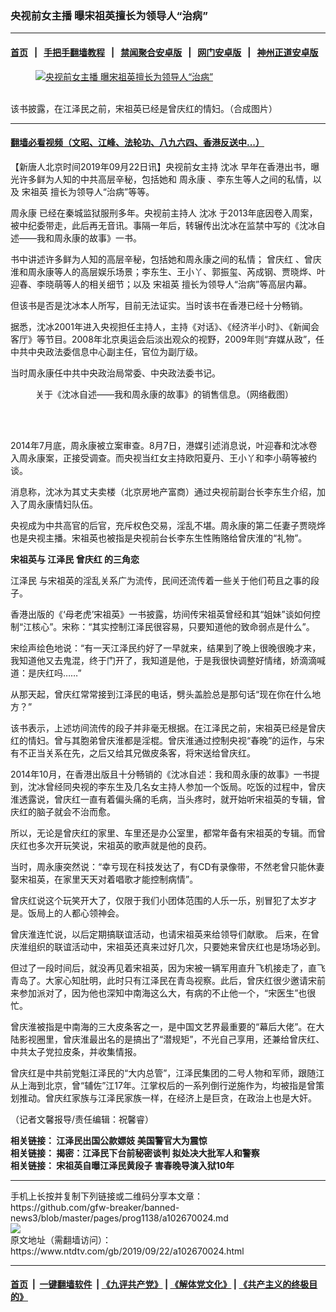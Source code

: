 ### 央视前女主播 曝宋祖英擅长为领导人“治病”
------------------------

#### [首页](https://github.com/gfw-breaker/banned-news3/blob/master/README.md) &nbsp;&nbsp;|&nbsp;&nbsp; [手把手翻墙教程](https://github.com/gfw-breaker/guides/wiki) &nbsp;&nbsp;|&nbsp;&nbsp; [禁闻聚合安卓版](https://github.com/gfw-breaker/bn-android) &nbsp;&nbsp;|&nbsp;&nbsp; [网门安卓版](https://github.com/oGate2/oGate) &nbsp;&nbsp;|&nbsp;&nbsp; [神州正道安卓版](https://github.com/SzzdOgate/update) 



<div><div class="featured_image">
 <a href="https://i.ntdtv.com/assets/uploads/2019/09/p8621551a725083045.jpg" target="_blank">
  <figure>
   <img alt="央视前女主播 曝宋祖英擅长为领导人“治病”" src="https://i.ntdtv.com/assets/uploads/2019/09/p8621551a725083045-800x450.jpg"/>
  </figure><br/>
 </a>
 <span class="caption">
  该书披露，在江泽民之前，宋祖英已经是曾庆红的情妇。（合成图片）
 </span>
</div>
</div><hr/>

#### [翻墙必看视频（文昭、江峰、法轮功、八九六四、香港反送中...）](https://github.com/gfw-breaker/banned-news3/blob/master/pages/links.md)

<div><div class="post_content" itemprop="articleBody">
 <p>
  【新唐人北京时间2019年09月22日讯】央视前女主持
  <ok href="https://www.ntdtv.com/gb/沈冰.htm">
   沈冰
  </ok>
  早年在香港出书，曝光许多鲜为人知的中共高层辛秘，包括她和
  <ok href="https://www.ntdtv.com/gb/周永康.htm">
   周永康
  </ok>
  、李东生等人之间的私情，以及
  <ok href="https://www.ntdtv.com/gb/宋祖英.htm">
   宋祖英
  </ok>
  擅长为领导人“治病”等等。
 </p>
 <p>
  <ok href="https://www.ntdtv.com/gb/周永康.htm">
   周永康
  </ok>
  已经在秦城监狱服刑多年。央视前主持人
  <ok href="https://www.ntdtv.com/gb/沈冰.htm">
   沈冰
  </ok>
  于2013年底因卷入周案，被中纪委带走，此后再无音讯。事隔一年后，转辗传出沈冰在监禁中写的《沈冰自述——我和周永康的故事》一书。
 </p>
 <p>
  书中讲述许多鲜为人知的高层辛秘，包括她和周永康之间的私情；
  <ok href="https://www.ntdtv.com/gb/曾庆红.htm">
   曾庆红
  </ok>
  、曾庆淮和周永康等人的高层娱乐场景；李东生、王小丫、郭振玺、芮成钢、贾晓烨、叶迎春、李晓萌等人的相关细节；以及
  <ok href="https://www.ntdtv.com/gb/宋祖英.htm">
   宋祖英
  </ok>
  擅长为领导人“治病”等高层内幕。
 </p>
 <p>
  但该书是否是沈冰本人所写，目前无法证实。当时该书在香港已经十分畅销。
 </p>
 <p>
  据悉，沈冰2001年进入央视担任主持人，主持《对话》、《经济半小时》、《新闻会客厅》等节目。2008年北京奥运会后淡出观众的视野，2009年则“弃媒从政”，任中共中央政法委信息中心副主任，官位为副厅级。
 </p>
 <p>
  当时周永康任中共中央政治局常委、中央政法委书记。
 </p>
 <figure class="wp-caption alignnone" id="attachment_102670042" style="width: 600px">
  <ok href="https://i.ntdtv.com/assets/uploads/2019/09/1412081024262404-600x451-600x451-1.jpg">
   <img alt="" class="size-medium wp-image-102670042" src="https://i.ntdtv.com/assets/uploads/2019/09/1412081024262404-600x451-600x451-1-600x451.jpg"/>
  </ok>
  <br/><figcaption class="wp-caption-text">
   关于《沈冰自述——我和周永康的故事》的销售信息。（网络截图）
  </figcaption><br/>
 </figure><br/>
 <p>
  2014年7月底，周永康被立案审查。8月7日，港媒引述消息说，叶迎春和沈冰卷入周永康案，正接受调查。而央视当红女主持欧阳夏丹、王小丫和李小萌等被约谈。
 </p>
 <p>
  消息称，沈冰为其丈夫卖楼（北京房地产富商）通过央视前副台长李东生介绍，加入了周永康情妇队伍。
 </p>
 <p>
  央视成为中共高官的后官，充斥权色交易，淫乱不堪。周永康的第二任妻子贾晓烨也是央视主播。宋祖英也被指是央视前台长李东生性贿赂给曾庆淮的“礼物”。
 </p>
 <p>
  <strong>
   宋祖英与
   <ok href="https://www.ntdtv.com/gb/江泽民.htm">
    江泽民
   </ok>
   <ok href="https://www.ntdtv.com/gb/曾庆红.htm">
    曾庆红
   </ok>
   的三角恋
  </strong>
 </p>
 <p>
  <ok href="https://www.ntdtv.com/gb/江泽民.htm">
   江泽民
  </ok>
  与宋祖英的淫乱关系广为流传，民间还流传着一些关于他们苟且之事的段子。
 </p>
 <p>
  香港出版的《‘母老虎’宋祖英》一书披露，坊间传宋祖英曾经和其“姐妹”谈如何控制“江核心”。宋称：“其实控制江泽民很容易，只要知道他的致命弱点是什么”。
 </p>
 <p>
  宋绘声绘色地说：“有一天江泽民约好了一早就来，结果到了晚上很晚很晚才来，我知道他又去鬼混，终于门开了，我知道是他，于是我很快调整好情绪，娇滴滴喊道：是庆红吗……”
 </p>
 <p>
  从那天起，曾庆红常常接到江泽民的电话，劈头盖脸总是那句话“现在你在什么地方？”
 </p>
 <p>
  该书表示，上述坊间流传的段子并非毫无根据。在江泽民之前，宋祖英已经是曾庆红的情妇。曾与其胞弟曾庆淮都是淫棍。曾庆淮通过控制央视“春晚”的运作，与宋有不正当关系在先，之后又给其兄做皮条客，将宋送给曾庆红。
 </p>
 <p>
  2014年10月，在香港出版且十分畅销的《沈冰自述：我和周永康的故事》一书提到，沈冰曾经同央视的李东生及几名女主持人参加一个饭局。吃饭的过程中，曾庆淮透露说，曾庆红一直有着偏头痛的毛病，当头疼时，就开始听宋祖英的专辑，曾庆红的脑子就会不治而愈。
 </p>
 <p>
  所以，无论是曾庆红的家里、车里还是办公室里，都常年备有宋祖英的专辑。而曾庆红也多次开玩笑说，宋祖英的歌声就是他的良药。
 </p>
 <p>
  当时，周永康突然说：“幸亏现在科技发达了，有CD有录像带，不然老曾只能休妻娶宋祖英，在家里天天对着唱歌才能控制病情”。
 </p>
 <p>
  曾庆红说这个玩笑开大了，仅限于我们小团体范围的人乐一乐，别冒犯了太岁才是。饭局上的人都心领神会。
 </p>
 <p>
  曾庆淮连忙说，以后定期搞联谊活动，也请宋祖英来给领导们献歌。 后来，在曾庆淮组织的联谊活动中，宋祖英还真来过好几次，只要她来曾庆红也是场场必到。
 </p>
 <p>
  但过了一段时间后，就没再见着宋祖英，因为宋被一辆军用直升飞机接走了，直飞青岛了。大家心知肚明，此时只有江泽民在青岛视察。此后，曾庆红很少邀请宋前来参加派对了，因为他也深知中南海这么大，有病的不止他一个，“宋医生”也很忙。
 </p>
 <p>
  曾庆淮被指是中南海的三大皮条客之一，是中国文艺界最重要的“幕后大佬”。在大陆影视圈里，曾庆淮最出名的是搞出了“潜规矩”，不光自己享用，还兼给曾庆红、中共太子党拉皮条，并收集情报。
 </p>
 <p>
  曾庆红是中共前党魁江泽民的“大内总管”，江泽民集团的二号人物和军师，跟随江从上海到北京，曾“辅佐”江17年。江掌权后的一系列倒行逆施作为，均被指是曾策划推动。曾庆红家族与江泽民家族一样，在经济上是巨贪，在政治上也是大奸。
 </p>
 <p>
  （记者文馨报导/责任编辑：祝馨睿）
 </p>
 <p>
  <strong>
   相关链接：
   <ok href="https://www.ntdtv.com/gb/2019/05/09/a102574326.html" rel="noopener" target="_blank">
    江泽民出国公款嫖妓 美国警官大为震惊
   </ok>
  </strong>
  <br/>
  <strong>
   相关链接：
   <ok href="https://www.ntdtv.com/gb/2019/01/31/a102501178.html" rel="noopener" target="_blank">
    揭密：江泽民下台前秘密谈判 拟处决大批军人和警察
   </ok>
  </strong>
  <br/>
  <strong>
   相关链接：
   <ok href="https://www.ntdtv.com/gb/2019/05/24/a102585537.html" rel="noopener" target="_blank">
    宋祖英自曝江泽民黄段子 害春晚导演入狱10年
   </ok>
  </strong>
 </p>
 <div class="single_ad">
 </div>
</div>
</div>
<hr/>
手机上长按并复制下列链接或二维码分享本文章：<br/>
https://github.com/gfw-breaker/banned-news3/blob/master/pages/prog1138/a102670024.md <br/>
<a href='https://github.com/gfw-breaker/banned-news3/blob/master/pages/prog1138/a102670024.md'><img src='https://github.com/gfw-breaker/banned-news3/blob/master/pages/prog1138/a102670024.md.png'/></a> <br/>
原文地址（需翻墙访问）：https://www.ntdtv.com/gb/2019/09/22/a102670024.html


------------------------
#### [首页](https://github.com/gfw-breaker/banned-news3/blob/master/README.md) &nbsp;|&nbsp; [一键翻墙软件](https://github.com/gfw-breaker/nogfw/blob/master/README.md) &nbsp;| [《九评共产党》](https://github.com/gfw-breaker/9ping.md/blob/master/README.md#九评之一评共产党是什么) | [《解体党文化》](https://github.com/gfw-breaker/jtdwh.md/blob/master/README.md) | [《共产主义的终极目的》](https://github.com/gfw-breaker/gczydzjmd.md/blob/master/README.md)


<img src='http://gfw-breaker.win/banned-news3/pages/prog1138/a102670024.md' width='0px' height='0px'/>